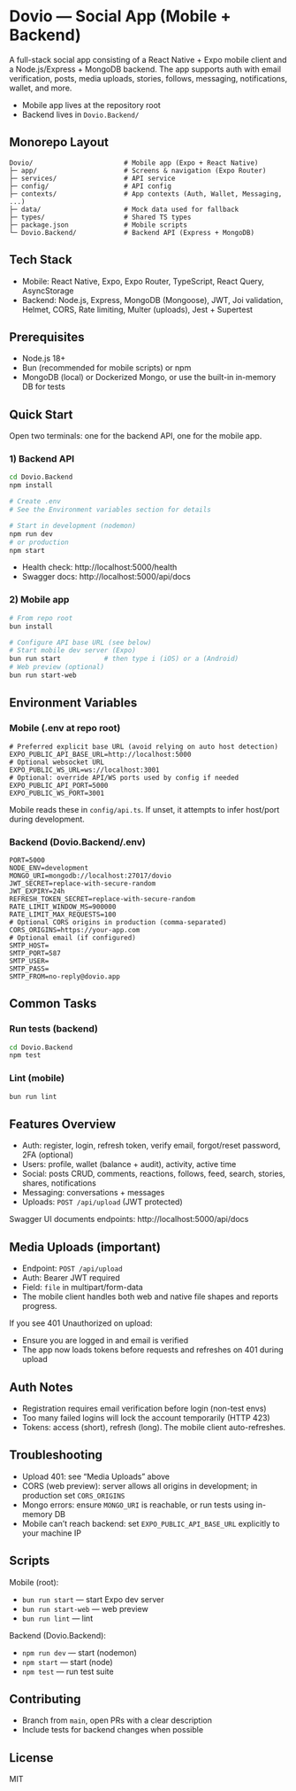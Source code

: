 # Dovio — Social App (Mobile + Backend)

A full-stack social app consisting of a React Native + Expo mobile client and a Node.js/Express + MongoDB backend. The app supports auth with email verification, posts, media uploads, stories, follows, messaging, notifications, wallet, and more.

- Mobile app lives at the repository root
- Backend lives in `Dovio.Backend/`

## Monorepo Layout

```
Dovio/                       # Mobile app (Expo + React Native)
├─ app/                      # Screens & navigation (Expo Router)
├─ services/                 # API service
├─ config/                   # API config
├─ contexts/                 # App contexts (Auth, Wallet, Messaging, ...)
├─ data/                     # Mock data used for fallback
├─ types/                    # Shared TS types
├─ package.json              # Mobile scripts
└─ Dovio.Backend/            # Backend API (Express + MongoDB)
```

## Tech Stack

- Mobile: React Native, Expo, Expo Router, TypeScript, React Query, AsyncStorage
- Backend: Node.js, Express, MongoDB (Mongoose), JWT, Joi validation, Helmet, CORS, Rate limiting, Multer (uploads), Jest + Supertest

## Prerequisites

- Node.js 18+
- Bun (recommended for mobile scripts) or npm
- MongoDB (local) or Dockerized Mongo, or use the built-in in-memory DB for tests

## Quick Start

Open two terminals: one for the backend API, one for the mobile app.

### 1) Backend API

```bash
cd Dovio.Backend
npm install

# Create .env
# See the Environment variables section for details

# Start in development (nodemon)
npm run dev
# or production
npm start
```

- Health check: http://localhost:5000/health
- Swagger docs: http://localhost:5000/api/docs

### 2) Mobile app

```bash
# From repo root
bun install

# Configure API base URL (see below)
# Start mobile dev server (Expo)
bun run start           # then type i (iOS) or a (Android)
# Web preview (optional)
bun run start-web
```

## Environment Variables

### Mobile (.env at repo root)

```env
# Preferred explicit base URL (avoid relying on auto host detection)
EXPO_PUBLIC_API_BASE_URL=http://localhost:5000
# Optional websocket URL
EXPO_PUBLIC_WS_URL=ws://localhost:3001
# Optional: override API/WS ports used by config if needed
EXPO_PUBLIC_API_PORT=5000
EXPO_PUBLIC_WS_PORT=3001
```

Mobile reads these in `config/api.ts`. If unset, it attempts to infer host/port during development.

### Backend (Dovio.Backend/.env)

```env
PORT=5000
NODE_ENV=development
MONGO_URI=mongodb://localhost:27017/dovio
JWT_SECRET=replace-with-secure-random
JWT_EXPIRY=24h
REFRESH_TOKEN_SECRET=replace-with-secure-random
RATE_LIMIT_WINDOW_MS=900000
RATE_LIMIT_MAX_REQUESTS=100
# Optional CORS origins in production (comma-separated)
CORS_ORIGINS=https://your-app.com
# Optional email (if configured)
SMTP_HOST=
SMTP_PORT=587
SMTP_USER=
SMTP_PASS=
SMTP_FROM=no-reply@dovio.app
```

## Common Tasks

### Run tests (backend)
```bash
cd Dovio.Backend
npm test
```

### Lint (mobile)
```bash
bun run lint
```

## Features Overview

- Auth: register, login, refresh token, verify email, forgot/reset password, 2FA (optional)
- Users: profile, wallet (balance + audit), activity, active time
- Social: posts CRUD, comments, reactions, follows, feed, search, stories, shares, notifications
- Messaging: conversations + messages
- Uploads: `POST /api/upload` (JWT protected)

Swagger UI documents endpoints: http://localhost:5000/api/docs

## Media Uploads (important)

- Endpoint: `POST /api/upload`
- Auth: Bearer JWT required
- Field: `file` in multipart/form-data
- The mobile client handles both web and native file shapes and reports progress.

If you see 401 Unauthorized on upload:
- Ensure you are logged in and email is verified
- The app now loads tokens before requests and refreshes on 401 during upload

## Auth Notes

- Registration requires email verification before login (non-test envs)
- Too many failed logins will lock the account temporarily (HTTP 423)
- Tokens: access (short), refresh (long). The mobile client auto-refreshes.

## Troubleshooting

- Upload 401: see “Media Uploads” above
- CORS (web preview): server allows all origins in development; in production set `CORS_ORIGINS`
- Mongo errors: ensure `MONGO_URI` is reachable, or run tests using in-memory DB
- Mobile can’t reach backend: set `EXPO_PUBLIC_API_BASE_URL` explicitly to your machine IP

## Scripts

Mobile (root):
- `bun run start` — start Expo dev server
- `bun run start-web` — web preview
- `bun run lint` — lint

Backend (Dovio.Backend):
- `npm run dev` — start (nodemon)
- `npm start` — start (node)
- `npm test` — run test suite

## Contributing

- Branch from `main`, open PRs with a clear description
- Include tests for backend changes when possible

## License

MIT
